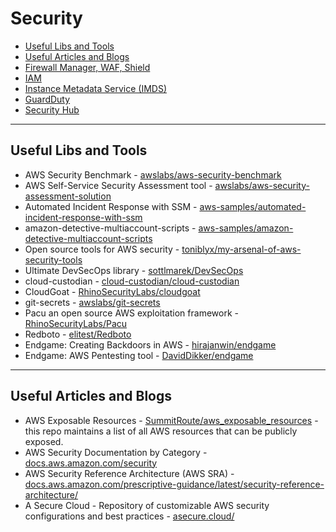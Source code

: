 
# Security

- [Useful Libs and Tools](#useful-libs-and-tools)
- [Useful Articles and Blogs](#useful-articles-and-blogs)
- [Firewall Manager, WAF, Shield](./WAF-FirewallManager-Shield/README.md)
- [IAM](./IAM/)
- [Instance Metadata Service (IMDS)](./Security/aws_metadata/)
- [GuardDuty](./GuardDuty/)
- [Security Hub](./SecurityHub/)

---
## Useful Libs and Tools

- AWS Security Benchmark - [awslabs/aws-security-benchmark](https://github.com/awslabs/aws-security-benchmark)
- AWS Self-Service Security Assessment tool - [awslabs/aws-security-assessment-solution](https://github.com/awslabs/aws-security-assessment-solution)
- Automated Incident Response with SSM - [aws-samples/automated-incident-response-with-ssm](https://github.com/aws-samples/automated-incident-response-with-ssm)
- amazon-detective-multiaccount-scripts - [aws-samples/amazon-detective-multiaccount-scripts](https://github.com/aws-samples/amazon-detective-multiaccount-scripts)
- Open source tools for AWS security - [toniblyx/my-arsenal-of-aws-security-tools](https://github.com/toniblyx/my-arsenal-of-aws-security-tools)
- Ultimate DevSecOps library - [sottlmarek/DevSecOps](https://github.com/sottlmarek/DevSecOps)
- cloud-custodian - [cloud-custodian/cloud-custodian](https://github.com/cloud-custodian/cloud-custodian)
- CloudGoat - [RhinoSecurityLabs/cloudgoat](https://github.com/RhinoSecurityLabs/cloudgoat)
- git-secrets - [awslabs/git-secrets](https://github.com/awslabs/git-secrets)
- Pacu an open source AWS exploitation framework - [RhinoSecurityLabs/Pacu](https://github.com/RhinoSecurityLabs/pacu)
- Redboto - [elitest/Redboto](https://github.com/elitest/Redboto)
- Endgame: Creating Backdoors in AWS - [hirajanwin/endgame](https://github.com/hirajanwin/endgame)
- Endgame: AWS Pentesting tool - [DavidDikker/endgame](https://github.com/DavidDikker/endgame)


---
## Useful Articles and Blogs

- AWS Exposable Resources - [SummitRoute/aws_exposable_resources](https://github.com/SummitRoute/aws_exposable_resources) - this repo maintains a list of all AWS resources that can be publicly exposed.
- AWS Security Documentation by Category - [docs.aws.amazon.com/security](https://docs.aws.amazon.com/security/)
- AWS Security Reference Architecture (AWS SRA) - [docs.aws.amazon.com/prescriptive-guidance/latest/security-reference-architecture/](https://docs.aws.amazon.com/prescriptive-guidance/latest/security-reference-architecture/architecture.html)
- A Secure Cloud - Repository of customizable AWS security configurations and best practices - [asecure.cloud/](https://asecure.cloud/)
